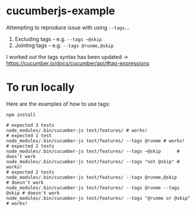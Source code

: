 # cucumberjs-example

Attempting to reproduce issue with using `--tags`...

1. Excluding tags - e.g. `--tags ~@skip`
2. Jointing tags - e.g. `--tags @runme,@skip`

I worked out the tags syntax has been updated -> https://cucumber.io/docs/cucumber/api/#tag-expressions

# To run locally

Here are the examples of how to use tags:

```
npm install

# expected 3 tests
node_modules/.bin/cucumber-js test/features/ # works!
# expected 1 test
node_modules/.bin/cucumber-js test/features/ --tags @runme # works!
# expected 2 tests
node_modules/.bin/cucumber-js test/features/ --tags ~@skip      # does't work
node_modules/.bin/cucumber-js test/features/ --tags "not @skip" # works!
# expected 2 tests
node_modules/.bin/cucumber-js test/features/ --tags @runme,@skip        # doesn't work
node_modules/.bin/cucumber-js test/features/ --tags @runme --tags @skip # doesn't work
node_modules/.bin/cucumber-js test/features/ --tags "@runme or @skip"   # works!
```
